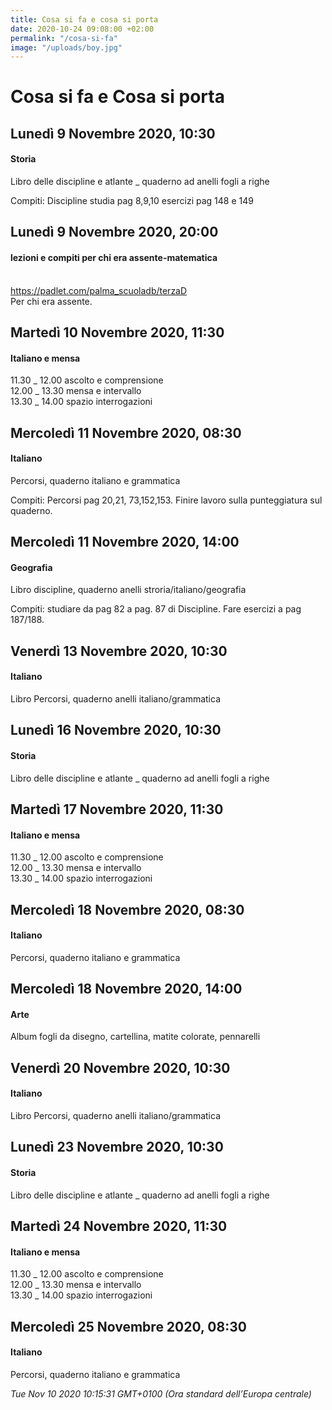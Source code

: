 ```yaml
---
title: Cosa si fa e cosa si porta
date: 2020-10-24 09:08:00 +02:00
permalink: "/cosa-si-fa"
image: "/uploads/boy.jpg"
---
```


# Cosa si fa e Cosa si porta
## Lunedì 9 Novembre 2020, 10:30
#### Storia
Libro delle discipline e atlante _ quaderno ad anelli fogli a righe  
  
Compiti: Discipline studia pag 8,9,10 esercizi pag 148 e 149  
## Lunedì 9 Novembre 2020, 20:00
#### lezioni e compiti per chi era assente-matematica
<br><a href="https://padlet.com/palma_scuoladb/terzaD" id="ow529" __is_owner="true">https://padlet.com/palma_scuoladb/terzaD</a><br>Per chi era assente.  
## Martedì 10 Novembre 2020, 11:30
#### Italiano e mensa
11.30 _ 12.00 ascolto e comprensione   
12.00 _ 13.30 mensa e intervallo  
13.30 _ 14.00 spazio interrogazioni  
## Mercoledì 11 Novembre 2020, 08:30
#### Italiano
Percorsi, quaderno italiano e grammatica  
  
Compiti: Percorsi pag 20,21, 73,152,153. Finire lavoro sulla punteggiatura sul quaderno.  
## Mercoledì 11 Novembre 2020, 14:00
#### Geografia
Libro discipline, quaderno anelli stroria/italiano/geografia  
  
Compiti: studiare da pag 82 a pag. 87 di Discipline. Fare esercizi a pag 187/188.  
## Venerdì 13 Novembre 2020, 10:30
#### Italiano
Libro Percorsi, quaderno anelli italiano/grammatica  
## Lunedì 16 Novembre 2020, 10:30
#### Storia
Libro delle discipline e atlante _ quaderno ad anelli fogli a righe  
## Martedì 17 Novembre 2020, 11:30
#### Italiano e mensa
11.30 _ 12.00 ascolto e comprensione   
12.00 _ 13.30 mensa e intervallo  
13.30 _ 14.00 spazio interrogazioni  
## Mercoledì 18 Novembre 2020, 08:30
#### Italiano
Percorsi, quaderno italiano e grammatica  
## Mercoledì 18 Novembre 2020, 14:00
#### Arte
Album fogli da disegno, cartellina, matite colorate, pennarelli  
## Venerdì 20 Novembre 2020, 10:30
#### Italiano
Libro Percorsi, quaderno anelli italiano/grammatica  
## Lunedì 23 Novembre 2020, 10:30
#### Storia
Libro delle discipline e atlante _ quaderno ad anelli fogli a righe  
## Martedì 24 Novembre 2020, 11:30
#### Italiano e mensa
11.30 _ 12.00 ascolto e comprensione   
12.00 _ 13.30 mensa e intervallo  
13.30 _ 14.00 spazio interrogazioni  
## Mercoledì 25 Novembre 2020, 08:30
#### Italiano
Percorsi, quaderno italiano e grammatica  

_Tue Nov 10 2020 10:15:31 GMT+0100 (Ora standard dell’Europa centrale)_